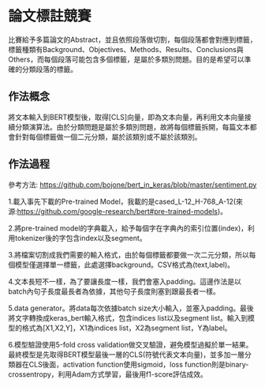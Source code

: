 論文標註競賽
===
比賽給予多篇論文的Abstract，並且依照段落做切割，每個段落都會對應到標籤，標籤種類有Background、Objectives、Methods、Results、Conclusions與Others，而每個段落可能包含多個標籤，是屬於多類別問題。目的是希望可以準確的分類段落的標籤。

作法概念
---
將文本輸入到BERT模型後，取得[CLS]向量，即為文本向量，再利用文本向量接續分類演算法。由於分類問題是屬於多類別問題，故將每個標籤拆開，每篇文本都會針對每個標籤做一個二元分類，屬於該類別或不屬於該類別。

作法過程
---
參考方法: https://github.com/bojone/bert_in_keras/blob/master/sentiment.py

1.載入事先下載的Pre-trained Model，我載的是cased_L-12_H-768_A-12(來源:https://github.com/google-research/bert#pre-trained-models)。

2.將pre-trained model的字典載入，給予每個字在字典內的索引位置(index)，利用tokenizer後的字包含index以及segment。

3.將檔案切割成我們需要的輸入格式，由於每個標籤都要做一次二元分類，所以每個模型僅選擇單一標籤，此處選擇background。CSV格式為(text,label)。

4.文本長短不一樣，為了要讓長度一樣，我們會塞入padding。這邊作法是以batch內句子長度最長者為依據，其他句子長度則塞到跟最長者一樣。

5.data generator。將data每次依據batch size大小輸入，並塞入padding。最後將文字轉換成keras_bert輸入格式，包含indices list以及segment list。輸入到模型的格式為[X1,X2,Y]，X1為indices list，X2為segment list，Y為label。

6.模型驗證使用5-fold cross validation做交叉驗證，避免模型過擬於單一結果。最終模型是先取得BERT模型最後一層的CLS(符號代表文本向量)，並多加一層分類器在CLS後面，activation function使用sigmoid，loss function則是binary-crossentropy，利用Adam方式學習，最後用f1-score評估成效。
